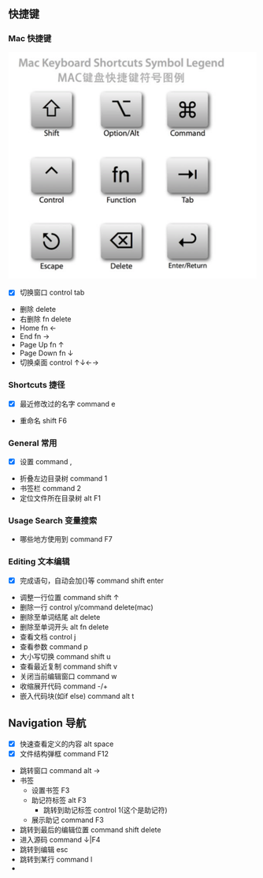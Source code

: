 
## 快捷键
### Mac 快捷键
![](images/Mac按键.png)
* [x] 切换窗口 control tab
* 删除 delete
* 右删除 fn delete
* Home fn ←
* End fn →
* Page Up fn ↑
* Page Down fn ↓
* 切换桌面 control ↑↓←→

### Shortcuts 捷径
* [x] 最近修改过的名字 command e
* 重命名 shift F6

### General 常用
* [x] 设置 command ,
* 折叠左边目录树 command 1 
* 书签栏 command 2
* 定位文件所在目录树 alt F1

### Usage Search 变量搜索
* 哪些地方使用到 command F7

### Editing 文本编辑
* [x] 完成语句，自动会加{}等 command shift enter
* 调整一行位置 command shift ↑
* 删除一行 control y/command delete(mac)
* 删除至单词结尾 alt delete
* 删除至单词开头 alt fn delete
* 查看文档 control j
* 查看参数 command p
* 大小写切换 command shift u
* 查看最近复制 command shift v
* 关闭当前编辑窗口 command w
* 收缩展开代码 command -/+
* 嵌入代码块(如if else) command alt t

## Navigation 导航
* [x] 快速查看定义的内容 alt space
* [x] 文件结构弹框 command F12
* 跳转窗口 command alt →
* 书签 
  * 设置书签 F3
  * 助记符标签 alt F3
    * 跳转到助记标签 control 1(这个是助记符)
  * 展示助记 command F3
* 跳转到最后的编辑位置 command shift delete
* 进入源码 command ↓|F4
* 跳转到编辑 esc
* 跳转到某行 command l
* 